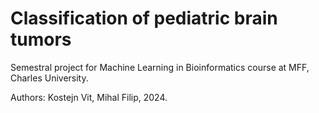 # Classification of pediatric brain tumors

Semestral project for Machine Learning in Bioinformatics course at MFF, Charles University.

Authors: Kostejn Vit, Mihal Filip, 2024.
